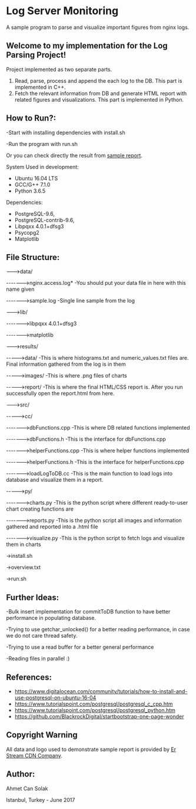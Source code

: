 # Log Server Monitoring
A sample program to parse and visualize important figures from nginx logs.

## Welcome to my implementation for the Log Parsing Project!

Project implemented as two separate parts.
1) Read, parse, process and append the each log to the DB. This part is implemented in C++.
2) Fetch the relevant information from DB and generate HTML report with related figures and visualizations. This part is implemented in Python.

## How to Run?:
-Start with installing dependencies with install.sh

-Run the program with run.sh

Or you can check directly the result from [sample report](http://www.cansolak.com/log-server-monitoring/results/report/report.html).

System Used in development:

* Ubuntu 16.04 LTS
* GCC/G++ 7.1.0
* Python 3.6.5

Dependencies:
* PostgreSQL-9.6,
* PostgreSQL-contrib-9.6,
* Libpqxx 4.0.1+dfsg3
* Psycopg2
* Matplotlib

## File Structure:
--->data/

------->nginx.access.log*                        -You should put your data file in here with this name given

------->sample.log                               -Single line sample from the log

--->lib/

------->libpqxx 4.0.1+dfsg3

------->matplotlib

--->results/

----->data/                                      -This is where histograms.txt and numeric_values.txt files are. Final 
information gathered from the log is in them

----->images/                                    -This is where .png files of charts

----->report/                                    -This is where the final HTML/CSS report is. After you run successfully open the report.html from here.

--->src/

----->cc/

------->dbFunctions.cpp                          -This is where DB related functions implemented

------->dbFunctions.h                            -This is the interface for dbFunctions.cpp

------->helperFunctions.cpp                      -This is where helper functions implemented

------->helperFunctions.h                        -This is the interface for helperFunctions.cpp

------->loadLogToDB.cc                           -This is the main function to load logs into database and visualize them in a report.

----->py/

------->charts.py                                -This is the python script where different ready-to-user chart creating functions are

------->reports.py                               -This is the python script all images and information gathered and reported into a .html file

------->visualize.py                             -This is the python script to fetch logs and visualize them in charts

->install.sh

->overview.txt

->run.sh


## Further Ideas:
-Bulk insert implementation for commitToDB function to have better performance in populating database.

-Trying to use getchar_unlocked() for a better reading performance, in case we do not care thread safety.

-Trying to use a read buffer for a better general performance

-Reading files in parallel :)


## References:
* https://www.digitalocean.com/community/tutorials/how-to-install-and-use-postgresql-on-ubuntu-16-04
* https://www.tutorialspoint.com/postgresql/postgresql_c_cpp.htm
* https://www.tutorialspoint.com/postgresql/postgresql_python.htm
* https://github.com/BlackrockDigital/startbootstrap-one-page-wonder

## Copyright Warning

All data and logo used to demonstrate sample report is provided by [Er Stream CDN Company](http://www.erstream.com/).

## Author:
Ahmet Can Solak

Istanbul, Turkey - June 2017
